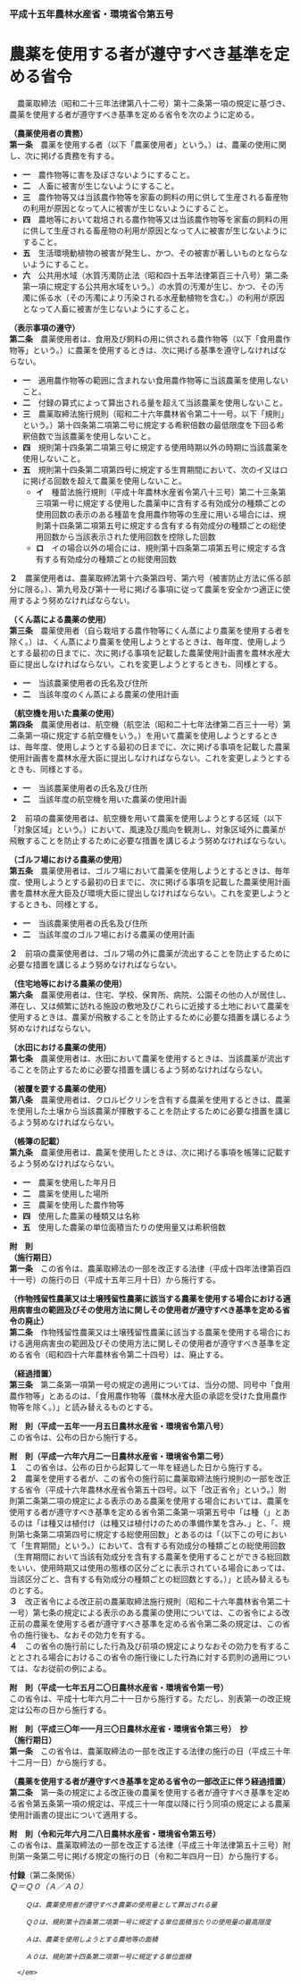 ### 平成十五年農林水産省・環境省令第五号  
# 農薬を使用する者が遵守すべき基準を定める省令  
　農薬取締法（昭和二十三年法律第八十二号）第十二条第一項の規定に基づき、農薬を使用する者が遵守すべき基準を定める省令を次のように定める。  
  
**（農薬使用者の責務）**  
**第一条**　農薬を使用する者（以下「農薬使用者」という。）は、農薬の使用に関し、次に掲げる責務を有する。  
* **一**　農作物等に害を及ぼさないようにすること。  
* **二**　人畜に被害が生じないようにすること。  
* **三**　農作物等又は当該農作物等を家畜の飼料の用に供して生産される畜産物の利用が原因となって人に被害が生じないようにすること。  
* **四**　農地等において栽培される農作物等又は当該農作物等を家畜の飼料の用に供して生産される畜産物の利用が原因となって人に被害が生じないようにすること。  
* **五**　生活環境動植物の被害が発生し、かつ、その被害が著しいものとならないようにすること。  
* **六**　公共用水域（水質汚濁防止法（昭和四十五年法律第百三十八号）第二条第一項に規定する公共用水域をいう。）の水質の汚濁が生じ、かつ、その汚濁に係る水（その汚濁により汚染される水産動植物を含む。）の利用が原因となって人畜に被害が生じないようにすること。  
  
**（表示事項の遵守）**  
**第二条**　農薬使用者は、食用及び飼料の用に供される農作物等（以下「食用農作物等」という。）に農薬を使用するときは、次に掲げる基準を遵守しなければならない。  
* **一**　適用農作物等の範囲に含まれない食用農作物等に当該農薬を使用しないこと。  
* **二**　付録の算式によって算出される量を超えて当該農薬を使用しないこと。  
* **三**　農薬取締法施行規則（昭和二十六年農林省令第二十一号。以下「規則」という。）第十四条第二項第二号に規定する希釈倍数の最低限度を下回る希釈倍数で当該農薬を使用しないこと。  
* **四**　規則第十四条第二項第三号に規定する使用時期以外の時期に当該農薬を使用しないこと。  
* **五**　規則第十四条第二項第四号に規定する生育期間において、次のイ又はロに掲げる回数を超えて農薬を使用しないこと。  
	* **イ**　種苗法施行規則（平成十年農林水産省令第八十三号）第二十三条第三項第一号に規定する使用した農薬中に含有する有効成分の種類ごとの使用回数の表示のある種苗を食用農作物等の生産に用いる場合には、規則第十四条第二項第五号に規定する含有する有効成分の種類ごとの総使用回数から当該表示された使用回数を控除した回数  
	* **ロ**　イの場合以外の場合には、規則第十四条第二項第五号に規定する含有する有効成分の種類ごとの総使用回数  
  
**２**　農薬使用者は、農薬取締法第十六条第四号、第六号（被害防止方法に係る部分に限る。）、第九号及び第十一号に掲げる事項に従って農薬を安全かつ適正に使用するよう努めなければならない。  
  
**（くん蒸による農薬の使用）**  
**第三条**　農薬使用者（自ら栽培する農作物等にくん蒸により農薬を使用する者を除く。）は、くん蒸により農薬を使用しようとするときは、毎年度、使用しようとする最初の日までに、次に掲げる事項を記載した農薬使用計画書を農林水産大臣に提出しなければならない。これを変更しようとするときも、同様とする。  
* **一**　当該農薬使用者の氏名及び住所  
* **二**　当該年度のくん蒸による農薬の使用計画  
  
**（航空機を用いた農薬の使用）**  
**第四条**　農薬使用者は、航空機（航空法（昭和二十七年法律第二百三十一号）第二条第一項に規定する航空機をいう。）を用いて農薬を使用しようとするときは、毎年度、使用しようとする最初の日までに、次に掲げる事項を記載した農薬使用計画書を農林水産大臣に提出しなければならない。これを変更しようとするときも、同様とする。  
* **一**　当該農薬使用者の氏名及び住所  
* **二**　当該年度の航空機を用いた農薬の使用計画  
  
**２**　前項の農薬使用者は、航空機を用いて農薬を使用しようとする区域（以下「対象区域」という。）において、風速及び風向を観測し、対象区域外に農薬が飛散することを防止するために必要な措置を講じるよう努めなければならない。  
  
**（ゴルフ場における農薬の使用）**  
**第五条**　農薬使用者は、ゴルフ場において農薬を使用しようとするときは、毎年度、使用しようとする最初の日までに、次に掲げる事項を記載した農薬使用計画書を農林水産大臣及び環境大臣に提出しなければならない。これを変更しようとするときも、同様とする。  
* **一**　当該農薬使用者の氏名及び住所  
* **二**　当該年度のゴルフ場における農薬の使用計画  
  
**２**　前項の農薬使用者は、ゴルフ場の外に農薬が流出することを防止するために必要な措置を講じるよう努めなければならない。  
  
**（住宅地等における農薬の使用）**  
**第六条**　農薬使用者は、住宅、学校、保育所、病院、公園その他の人が居住し、滞在し、又は頻繁に訪れる施設の敷地及びこれらに近接する土地において農薬を使用するときは、農薬が飛散することを防止するために必要な措置を講じるよう努めなければならない。  
  
**（水田における農薬の使用）**  
**第七条**　農薬使用者は、水田において農薬を使用するときは、当該農薬が流出することを防止するために必要な措置を講じるよう努めなければならない。  
  
**（被覆を要する農薬の使用）**  
**第八条**　農薬使用者は、クロルピクリンを含有する農薬を使用するときは、農薬を使用した土壌から当該農薬が揮散することを防止するために必要な措置を講じるよう努めなければならない。  
  
**（帳簿の記載）**  
**第九条**　農薬使用者は、農薬を使用したときは、次に掲げる事項を帳簿に記載するよう努めなければならない。  
* **一**　農薬を使用した年月日  
* **二**　農薬を使用した場所  
* **三**　農薬を使用した農作物等  
* **四**　使用した農薬の種類又は名称  
* **五**　使用した農薬の単位面積当たりの使用量又は希釈倍数  
  
**附　則**  
**（施行期日）**  
**第一条**　この省令は、農薬取締法の一部を改正する法律（平成十四年法律第百四十一号）の施行の日（平成十五年三月十日）から施行する。  
  
**（作物残留性農薬又は土壌残留性農薬に該当する農薬を使用する場合における適用病害虫の範囲及びその使用方法に関しその使用者が遵守すべき基準を定める省令の廃止）**  
**第二条**　作物残留性農薬又は土壌残留性農薬に該当する農薬を使用する場合における適用病害虫の範囲及びその使用方法に関しその使用者が遵守すべき基準を定める省令（昭和四十六年農林省令第二十四号）は、廃止する。  
  
**（経過措置）**  
**第三条**　第二条第一項第一号の規定の適用については、当分の間、同号中「食用農作物等」とあるのは、「食用農作物等（農林水産大臣の承認を受けた食用農作物等を除く。）」と読み替えるものとする。  
  
**附　則（平成一五年一一月五日農林水産省・環境省令第八号）**  
この省令は、公布の日から施行する。  
  
**附　則（平成一六年六月二一日農林水産省・環境省令第二号）**  
**１**　この省令は、公布の日から起算して一年を経過した日から施行する。  
**２**　農薬を使用する者が、この省令の施行前に農薬取締法施行規則の一部を改正する省令（平成十六年農林水産省令第五十四号。以下「改正省令」という。）附則第二条第二項の規定による表示のある農薬を使用する場合においては、農薬を使用する者が遵守すべき基準を定める省令第二条第一項第五号中「は種（」とあるのは「は種又は植付け（は種又は植付けのための準備作業を含み、」と、「、規則第七条第二項第四号に規定する総使用回数」とあるのは「（以下この号において「生育期間」という。）において、含有する有効成分の種類ごとの総使用回数（生育期間において当該有効成分を含有する農薬を使用することができる総回数をいい、使用時期又は使用の態様の区分ごとに表示されている場合にあっては、当該区分ごと、含有する有効成分の種類ごとの総回数とする。）」と読み替えるものとする。  
**３**　改正省令による改正前の農薬取締法施行規則（昭和二十六年農林省令第二十一号）第七条の規定による表示のある農薬の使用については、この省令による改正前の農薬を使用する者が遵守すべき基準を定める省令第二条の規定は、この省令の施行後も、なおその効力を有する。  
**４**　この省令の施行前にした行為及び前項の規定によりなおその効力を有することとされる場合におけるこの省令の施行後にした行為に対する罰則の適用については、なお従前の例による。  
  
**附　則（平成一七年五月二〇日農林水産省・環境省令第一号）**  
この省令は、平成十七年六月二十一日から施行する。ただし、別表第一の改正規定は公布の日から施行する。  
  
**附　則（平成三〇年一一月三〇日農林水産省・環境省令第三号）　抄**  
**（施行期日）**  
**第一条**　この省令は、農薬取締法の一部を改正する法律の施行の日（平成三十年十二月一日）から施行する。  
  
**（農薬を使用する者が遵守すべき基準を定める省令の一部改正に伴う経過措置）**  
**第二条**　第一条の規定による改正後の農薬を使用する者が遵守すべき基準を定める省令第五条第一項の規定は、平成三十一年度以降に行う同項の規定による農薬使用計画書の提出について適用する。  
  
**附　則（令和元年六月二八日農林水産省・環境省令第五号）**  
この省令は、農薬取締法の一部を改正する法律（平成三十年法律第五十三号）附則第一条第二号に掲げる規定の施行の日（令和二年四月一日）から施行する。  
  
**付録**（第二条関係）  
<em>
        Ｑ＝Ｑ０（Ａ／Ａ０）  

        Ｑは、農薬使用者が遵守すべき農薬の使用量として算出される量  

        Ｑ０は、規則第十四条第二項第一号に規定する単位面積当たりの使用量の最高限度  

        Ａは、農薬を使用しようとする農地等の面積  

        Ａ０は、規則第十四条第二項第一号に規定する単位面積  

      </em>